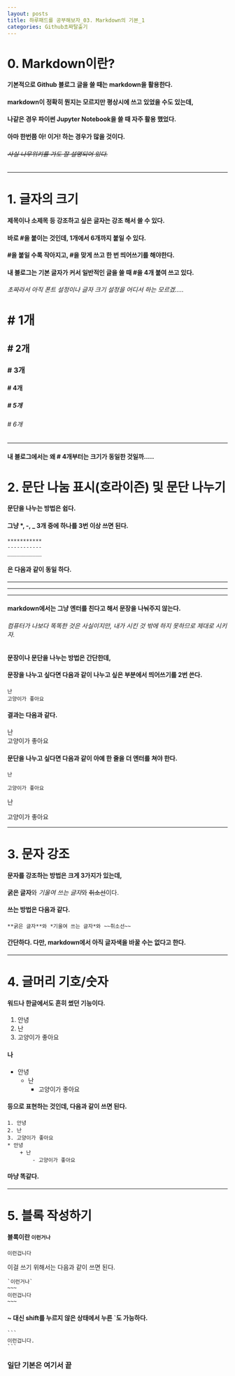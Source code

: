 ```yaml
---
layout: posts
title: 하루패드를 공부해보자_03. Markdown의 기본_1  
categories: Github초짜탈출기
---
```

# 0. Markdown이란? 
#### 기본적으로 Github 블로그 글을 쓸 때는 markdown을 활용한다. 
#### markdown이 정확히 뭔지는 모르지만 평상시에 쓰고 있었을 수도 있는데, 
#### 나같은 경우 파이썬 Jupyter Notebook을 쓸 때 자주 활용 했었다. 
#### 아마 한번쯤 아! 이거! 하는 경우가 많을 것이다. 
###### ~~사실 나무위키를 가도 잘 설명되어 있다.~~

---
# 1. 글자의 크기 
#### 제목이나 소제목 등 강조하고 싶은 글자는 강조 해서 쓸 수 있다. 
#### 바로 #을 붙이는 것인데, 1개에서 6개까지 붙일 수 있다. 
#### #을 붙일 수록 작아지고, #을 맞게 쓰고 한 번 띄어쓰기를 해야한다. 
#### 내 블로그는 기본 글자가 커서 일반적인 글을 쓸 때 #을 4개 붙여 쓰고 있다. 
###### 초짜라서 아직 폰트 설정이나 글자 크기 설정을 어디서 하는 모르겠.....
# # 1개 
## # 2개 
### # 3개
#### # 4개
##### # 5개
###### # 6개 
---
#### 내 블로그에서는 왜 # 4개부터는 크기가 동일한 것일까.....

# 2. 문단 나눔 표시(호라이즌) 및 문단 나누기 
#### 문단을 나누는 방법은 쉽다. 
#### 그냥 *, -, _ 3개 중에 하나를 3번 이상 쓰면 된다. 
```
***********
-----------
___________
```
#### 은 다음과 같이 동일 하다. 
***********
-----------
___________

#### markdown에서는 그냥 엔터를 친다고 해서 문장을 나눠주지 않는다. 
###### 컴퓨터가 나보다 똑똑한 것은 사실이지만, 내가 시킨 것 밖에 하지 못하므로 제대로 시키자. 
#### 문장이나 문단을 나누는 방법은 간단한데, 
#### 문장을 나누고 싶다면 다음과 같이 나누고 싶은 부분에서 띄어쓰기를 2번 쓴다. 
```
난  
고양이가 좋아요 
```
#### 결과는 다음과 같다. 
난  
고양이가 좋아요 

#### 문단을 나누고 싶다면 다음과 같이 아예 한 줄을 더 엔터를 쳐야 한다. 
```
난

고양이가 좋아요
```
난 

고양이가 좋아요 

---
# 3. 문자 강조 
#### 문자를 강조하는 방법은 크게 3가지가 있는데, 
**굵은 글자**와 *기울여 쓰는 글자*와 ~~취소선~~이다. 
#### 쓰는 방법은 다음과 같다. 
```
**굵은 글자**와 *기울여 쓰는 글자*와 ~~취소선~~
```
#### 간단하다. 다만, markdown에서 아직 글자색을 바꿀 수는 없다고 한다. 

---

# 4. 글머리 기호/숫자
#### 워드나 한글에서도 흔히 썼던 기능이다. 
1. 안녕
2. 난
3. 고양이가 좋아요 
#### 나 
* 안녕 
    + 난 
        - 고양이가 좋아요 

#### 등으로 표현하는 것인데, 다음과 같이 쓰면 된다. 
```
1. 안녕
2. 난 
3. 고양이가 좋아요 
* 안녕 
    + 난 
        - 고양이가 좋아요 
```
#### 마냥 똑같다. 

---
# 5. 블록 작성하기 
#### 블록이란 `이런거나`
```
이런겁니다
```
이걸 쓰기 위해서는 다음과 같이 쓰면 된다. 
```
`이런거나` 
~~~
이런겁니다
~~~
```
#### ~ 대신 shift를 누르지 않은 상태에서 누른 `도 가능하다. 
~~~
```
이런겁니다. 
```
~~~

### 일단 기본은 여기서 끝 